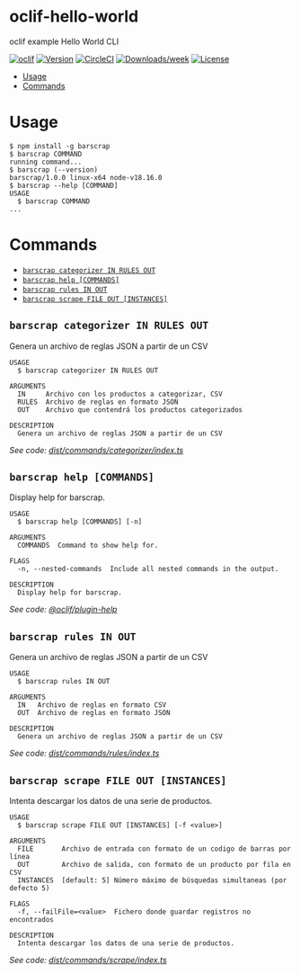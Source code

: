 oclif-hello-world
=================

oclif example Hello World CLI

[![oclif](https://img.shields.io/badge/cli-oclif-brightgreen.svg)](https://oclif.io)
[![Version](https://img.shields.io/npm/v/oclif-hello-world.svg)](https://npmjs.org/package/oclif-hello-world)
[![CircleCI](https://circleci.com/gh/oclif/hello-world/tree/main.svg?style=shield)](https://circleci.com/gh/oclif/hello-world/tree/main)
[![Downloads/week](https://img.shields.io/npm/dw/oclif-hello-world.svg)](https://npmjs.org/package/oclif-hello-world)
[![License](https://img.shields.io/npm/l/oclif-hello-world.svg)](https://github.com/oclif/hello-world/blob/main/package.json)

<!-- toc -->
* [Usage](#usage)
* [Commands](#commands)
<!-- tocstop -->
# Usage
<!-- usage -->
```sh-session
$ npm install -g barscrap
$ barscrap COMMAND
running command...
$ barscrap (--version)
barscrap/1.0.0 linux-x64 node-v18.16.0
$ barscrap --help [COMMAND]
USAGE
  $ barscrap COMMAND
...
```
<!-- usagestop -->
# Commands
<!-- commands -->
* [`barscrap categorizer IN RULES OUT`](#barscrap-categorizer-in-rules-out)
* [`barscrap help [COMMANDS]`](#barscrap-help-commands)
* [`barscrap rules IN OUT`](#barscrap-rules-in-out)
* [`barscrap scrape FILE OUT [INSTANCES]`](#barscrap-scrape-file-out-instances)

## `barscrap categorizer IN RULES OUT`

Genera un archivo de reglas JSON a partir de un CSV

```
USAGE
  $ barscrap categorizer IN RULES OUT

ARGUMENTS
  IN     Archivo con los productos a categorizar, CSV
  RULES  Archivo de reglas en formato JSON
  OUT    Archivo que contendrá los productos categorizados

DESCRIPTION
  Genera un archivo de reglas JSON a partir de un CSV
```

_See code: [dist/commands/categorizer/index.ts](https://github.com/cmo7/barscrap/blob/v1.0.0/dist/commands/categorizer/index.ts)_

## `barscrap help [COMMANDS]`

Display help for barscrap.

```
USAGE
  $ barscrap help [COMMANDS] [-n]

ARGUMENTS
  COMMANDS  Command to show help for.

FLAGS
  -n, --nested-commands  Include all nested commands in the output.

DESCRIPTION
  Display help for barscrap.
```

_See code: [@oclif/plugin-help](https://github.com/oclif/plugin-help/blob/v5.2.9/src/commands/help.ts)_

## `barscrap rules IN OUT`

Genera un archivo de reglas JSON a partir de un CSV

```
USAGE
  $ barscrap rules IN OUT

ARGUMENTS
  IN   Archivo de reglas en formato CSV
  OUT  Archivo de reglas en formato JSON

DESCRIPTION
  Genera un archivo de reglas JSON a partir de un CSV
```

_See code: [dist/commands/rules/index.ts](https://github.com/cmo7/barscrap/blob/v1.0.0/dist/commands/rules/index.ts)_

## `barscrap scrape FILE OUT [INSTANCES]`

Intenta descargar los datos de una serie de productos.

```
USAGE
  $ barscrap scrape FILE OUT [INSTANCES] [-f <value>]

ARGUMENTS
  FILE       Archivo de entrada con formato de un codigo de barras por línea
  OUT        Archivo de salida, con formato de un producto por fila en CSV
  INSTANCES  [default: 5] Número máximo de búsquedas simultaneas (por defecto 5)

FLAGS
  -f, --failFile=<value>  Fichero donde guardar registros no encontrados

DESCRIPTION
  Intenta descargar los datos de una serie de productos.
```

_See code: [dist/commands/scrape/index.ts](https://github.com/cmo7/barscrap/blob/v1.0.0/dist/commands/scrape/index.ts)_
<!-- commandsstop -->
